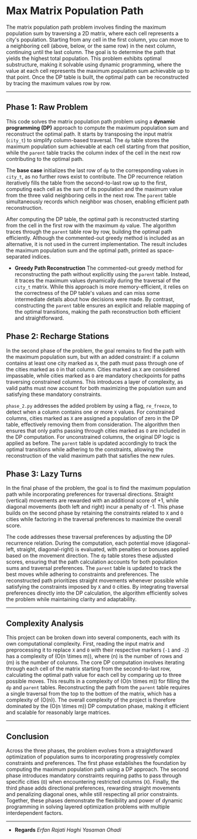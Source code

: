 # Max Matrix Population Path

The matrix population path problem involves finding the maximum population sum by traversing a 2D matrix, where each cell represents a city's population. Starting from any cell in the first column, you can move to a neighboring cell (above, below, or the same row) in the next column, continuing until the last column. The goal is to determine the path that yields the highest total population. This problem exhibits optimal substructure, making it solvable using dynamic programming, where the value at each cell represents the maximum population sum achievable up to that point. Once the DP table is built, the optimal path can be reconstructed by tracing the maximum values row by row.

---

## Phase 1: Raw Problem

This code solves the matrix population path problem using a **dynamic programming (DP)** approach to compute the maximum population sum and reconstruct the optimal path. It starts by transposing the input matrix (`city_t`) to simplify column-based traversal. The `dp` table stores the maximum population sum achievable at each cell starting from that position, while the `parent` table tracks the column index of the cell in the next row contributing to the optimal path.

The **base case** initializes the last row of `dp` to the corresponding values in `city_t`, as no further rows exist to contribute. The DP recurrence relation iteratively fills the table from the second-to-last row up to the first, computing each cell as the sum of its population and the maximum value from the three valid neighboring cells in the next row. The `parent` table simultaneously records which neighbor was chosen, enabling efficient path reconstruction.

After computing the DP table, the optimal path is reconstructed starting from the cell in the first row with the maximum `dp` value. The algorithm traces through the `parent` table row by row, building the optimal path efficiently. Although the commented-out greedy method is included as an alternative, it is not used in the current implementation. The result includes the maximum population sum and the optimal path, printed as space-separated indices.

- **Greedy Path Reconstruction**
The commented-out greedy method for reconstructing the path without explicitly using the `parent` table. Instead, it traces the maximum values dynamically during the traversal of the `city_t` matrix. While this approach is more memory-efficient, it relies on the correctness of the DP table's values and can miss some intermediate details about how decisions were made. By contrast, constructing the `parent` table ensures an explicit and reliable mapping of the optimal transitions, making the path reconstruction both efficient and straightforward.

## Phase 2: Recharge Stations

In the second phase of the problem, the goal remains to find the path with the maximum population sum, but with an added constraint: if a column contains at least one city marked as `X`, the path must pass through one of the cities marked as `O` in that column. Cities marked as `X` are considered impassable, while cities marked as `O` are mandatory checkpoints for paths traversing constrained columns. This introduces a layer of complexity, as valid paths must now account for both maximizing the population sum and satisfying these mandatory constraints.

`phase_2.py` addresses the added problem by using a flag, `re_freeze`, to detect when a column contains one or more `X` values. For constrained columns, cities marked as `X` are assigned a population of zero in the DP table, effectively removing them from consideration. The algorithm then ensures that only paths passing through cities marked as `O` are included in the DP computation. For unconstrained columns, the original DP logic is applied as before. The `parent` table is updated accordingly to track the optimal transitions while adhering to the constraints, allowing the reconstruction of the valid maximum path that satisfies the new rules.

## Phase 3: Lazy Turns

In the final phase of the problem, the goal is to find the maximum population path while incorporating preferences for traversal directions. Straight (vertical) movements are rewarded with an additional score of +1, while diagonal movements (both left and right) incur a penalty of -1. This phase builds on the second phase by retaining the constraints related to `X` and `O` cities while factoring in the traversal preferences to maximize the overall score.

The code addresses these traversal preferences by adjusting the DP recurrence relation. During the computation, each potential move (diagonal-left, straight, diagonal-right) is evaluated, with penalties or bonuses applied based on the movement direction. The `dp` table stores these adjusted scores, ensuring that the path calculation accounts for both population sums and traversal preferences. The `parent` table is updated to track the best moves while adhering to constraints and preferences. The reconstructed path prioritizes straight movements whenever possible while satisfying the constraints imposed by `X` and `O` cities. By integrating traversal preferences directly into the DP calculation, the algorithm efficiently solves the problem while maintaining clarity and adaptability.

---

## Complexity Analysis

This project can be broken down into several components, each with its own computational complexity. First, reading the input matrix and preprocessing it to replace `X` and `O` with their respective markers (`-1` and `-2`) has a complexity of \(O(n \times m)\), where \(n\) is the number of rows and \(m\) is the number of columns. The core DP computation involves iterating through each cell of the matrix starting from the second-to-last row, calculating the optimal path value for each cell by comparing up to three possible moves. This results in a complexity of \(O(n \times m)\) for filling the `dp` and `parent` tables. Reconstructing the path from the `parent` table requires a single traversal from the top to the bottom of the matrix, which has a complexity of \(O(n)\). The overall complexity of the project is therefore dominated by the \(O(n \times m)\) DP computation phase, making it efficient and scalable for reasonably large matrices.

---

## Conclusion

Across the three phases, the problem evolves from a straightforward optimization of population sums to incorporating progressively complex constraints and preferences. The first phase establishes the foundation by computing the maximum population path using a DP approach. The second phase introduces mandatory constraints requiring paths to pass through specific cities (`O`) when encountering restricted columns (`X`). Finally, the third phase adds directional preferences, rewarding straight movements and penalizing diagonal ones, while still respecting all prior constraints. Together, these phases demonstrate the flexibility and power of dynamic programming in solving layered optimization problems with multiple interdependent factors.

---

- **Regards**
*Erfan Rajati Haghi*
*Yasaman Ohadi*